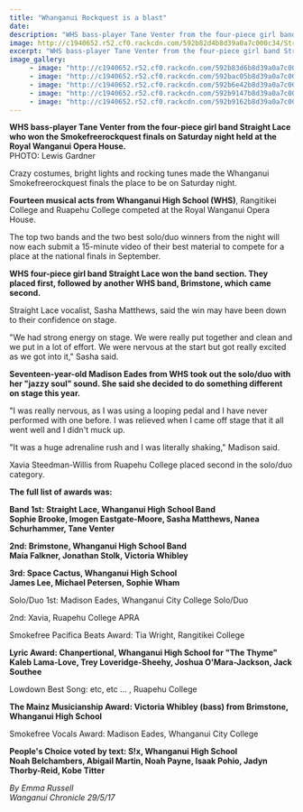 ```yaml
---
title: "Whanganui Rockquest is a blast"
date: 
description: "WHS bass-player Tane Venter from the four-piece girl band Straight Lace who won the Smokefreerockquest finals on Saturday night held at the Royal Wanganui Opera House..."
image: http://c1940652.r52.cf0.rackcdn.com/592b82d4b8d39a0a7c000c34/Straight-Lace-guitarist-bass-player-chron-29-May.jpg
excerpt: "WHS bass-player Tane Venter from the four-piece girl band Straight Lace who won the Smokefreerockquest finals on Saturday night held at the Royal Wanganui Opera House."
image_gallery:
     - image: "http://c1940652.r52.cf0.rackcdn.com/592b83d6b8d39a0a7c000c38/Girl-band-1.jpg"
     - image: "http://c1940652.r52.cf0.rackcdn.com/592bac05b8d39a0a7c000c6a/Boy--girl-butterfly-1.jpg"
     - image: "http://c1940652.r52.cf0.rackcdn.com/592b6e42b8d39a0a7c000c16/Space-Cactus-from-WHS-celebrate-chron-29-May.jpg"
     - image: "http://c1940652.r52.cf0.rackcdn.com/592b9147b8d39a0a7c000c46/Boys-band-girl-singer-1.jpg"
     - image: "http://c1940652.r52.cf0.rackcdn.com/592b9162b8d39a0a7c000c4c/boys-jump-suits-1.jpg"
---
```


<p><span><strong>WHS bass-player Tane Venter from the four-piece girl band Straight Lace who won the Smokefreerockquest finals on Saturday night held at the Royal Wanganui Opera House.</strong><br />PHOTO: Lewis Gardner</span></p>
<p>Crazy costumes, bright lights and rocking tunes made the Whanganui Smokefreerockquest finals the place to be on Saturday night.</p>
<p><strong>Fourteen musical acts from Whanganui High School (WHS)</strong>, Rangitikei College and Ruapehu College competed at the Royal Wanganui Opera House.</p>
<p>The top two bands and the two best solo/duo winners from the night will now each submit a 15-minute video of their best material to compete for a place at the national finals in September.</p>
<p><strong>WHS four-piece girl band Straight Lace won the band section. They placed first, followed by another WHS band, Brimstone, which came second.</strong></p>
<p>Straight Lace vocalist, Sasha Matthews, said the win may have been down to their confidence on stage.&nbsp;</p>
<p>"We had strong energy on stage. We were really put together and clean and we put in a lot of effort. We were nervous at the start but got really excited as we got into it," Sasha said.</p>
<p><strong>Seventeen-year-old Madison Eades from WHS took out the solo/duo with her "jazzy soul" sound. She said she decided to do something different on stage this year.</strong></p>
<p>"I was really nervous, as I was using a looping pedal and I have never performed with one before. I was relieved when I came off stage that it all went well and I didn't muck up.</p>
<p>"It was a huge adrenaline rush and I was literally shaking," Madison said.</p>
<p>Xavia Steedman-Willis from Ruapehu College placed second in the solo/duo category.</p>
<p><strong>The full list of awards was:</strong></p>
<p><strong>Band 1st: Straight Lace, Whanganui High School Band<br />Sophie Brooke, Imogen Eastgate-Moore, Sasha Matthews, Nanea Schurhammer, Tane Venter</strong></p>
<p><strong>2nd: Brimstone, Whanganui High School Band<br />Maia Falkner, Jonathan Stolk, Victoria Whibley</strong></p>
<p><strong>3rd: Space Cactus, Whanganui High School<br />James Lee, Michael Petersen, Sophie Wham</strong></p>
<p>Solo/Duo 1st: Madison Eades, Whanganui City College Solo/Duo</p>
<p>2nd: Xavia, Ruapehu College APRA</p>
<p>Smokefree Pacifica Beats Award: Tia Wright, Rangitikei College</p>
<p><strong>Lyric Award: Chanpertional, Whanganui High School for "The Thyme"</strong><br /><strong>Kaleb Lama-Love, Trey Loveridge-Sheehy, Joshua O'Mara-Jackson, Jack Southee</strong></p>
<p>Lowdown Best Song: etc, etc ... , Ruapehu College</p>
<p><strong>The Mainz Musicianship Award: Victoria Whibley (bass) from Brimstone, Whanganui High School</strong></p>
<p>Smokefree Vocals Award: Madison Eades, Whanganui City College</p>
<p><strong>People's Choice voted by text: S!x, Whanganui High School<br />Noah Belchambers, Abigail Martin, Noah Payne, Isaak Pohio, Jadyn Thorby-Reid, Kobe Titter</strong></p>
<p class="clear syndicator"><em>By Emma Russell</em><br /><em>Wanganui Chronicle 29/5/17</em></p>

